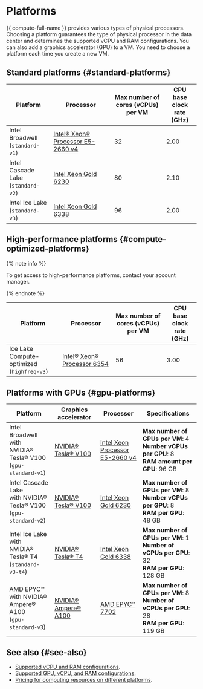 # Platforms

{{ compute-full-name }} provides various types of physical processors. Choosing a platform guarantees the type of physical processor in the data center and determines the supported vCPU and RAM configurations. You can also add a graphics accelerator (GPU) to a VM. You need to choose a platform each time you create a new VM.

## Standard platforms {#standard-platforms}

| Platform | Processor | Max number of cores (vCPUs)</br> per VM | CPU base</br> clock rate (GHz) |
--- | --- | --- | ---
| Intel Broadwell</br>(`standard-v1`) | [Intel® Xeon® Processor E5-2660 v4](https://ark.intel.com/content/www/us/en/ark/products/91772/intel-xeon-processor-e5-2660-v4-35m-cache-2-00-ghz.html) | 32 | 2.00 |
| Intel Cascade Lake</br>(`standard-v2`) | [Intel Xeon Gold 6230](https://ark.intel.com/content/www/us/en/ark/products/192437/intel-xeon-gold-6230-processor-27-5m-cache-2-10-ghz.html) | 80 | 2.10 |
| Intel Ice Lake</br>(`standard-v3`) | [Intel Xeon Gold 6338](https://ark.intel.com/content/www/us/en/ark/products/212285/intel-xeon-gold-6338-processor-48m-cache-2-00-ghz.html) | 96 | 2.00 |


## High-performance platforms {#compute-optimized-platforms}

{% note info %}

To get access to high-performance platforms, contact your account manager.

{% endnote %}

| Platform | Processor | Max number of cores (vCPUs)</br> per VM | CPU base</br> clock rate (GHz) |
--- | --- | --- | ---
| Ice Lake Compute-optimized</br>(`highfreq-v3`) | [Intel® Xeon® Processor 6354](https://ark.intel.com/content/www/us/en/ark/products/212460/intel-xeon-gold-6354-processor-39m-cache-3-00-ghz.html) | 56 | 3.00 |


## Platforms with GPUs {#gpu-platforms}

| Platform | Graphics</br> accelerator | Processor | Specifications |
--- | --- | --- | ---
| Intel Broadwell with</br>NVIDIA® Tesla® V100</br>(`gpu-standard-v1`) | [NVIDIA® Tesla® V100](https://www.nvidia.com/en-us/data-center/v100/) | [Intel Xeon</br>Processor E5-2660 v4](https://ark.intel.com/content/www/us/en/ark/products/91772/intel-xeon-processor-e5-2660-v4-35m-cache-2-00-ghz.html) | **Max number of GPUs per VM**: 4 </br> **Number vCPUs per GPU**: 8 </br> **RAM amount per GPU**: 96 GB |
| Intel Cascade Lake</br>with NVIDIA® Tesla® V100</br>(`gpu-standard-v2`) | [NVIDIA® Tesla® V100](https://www.nvidia.com/en-us/data-center/v100/) | [Intel Xeon Gold 6230](https://ark.intel.com/content/www/us/en/ark/products/192437/intel-xeon-gold-6230-processor-27-5m-cache-2-10-ghz.html) | **Max number of GPUs per VM**: 8 </br> **Number vCPUs per GPU**: 8 </br> **RAM per GPU**: 48 GB |
| Intel Ice Lake with</br>NVIDIA® Tesla® T4</br>(`standard-v3-t4`) | [NVIDIA® Tesla® T4](https://www.nvidia.com/en-us/data-center/tesla-t4//) | [Intel Xeon Gold 6338](https://ark.intel.com/content/www/us/en/ark/products/212285/intel-xeon-gold-6338-processor-48m-cache-2-00-ghz.html) | **Max number of GPUs per VM**: 1 </br> **Number of vCPUs per GPU**: 32 </br> **RAM per GPU**: 128 GB |
| AMD EPYC™</br>with NVIDIA® Ampere® A100</br>(`gpu-standard-v3`) | [NVIDIA® Ampere® A100](https://www.nvidia.com/en-us/data-center/a100/) | [AMD EPYC™ 7702](https://www.amd.com/en/products/cpu/amd-epyc-7702) | **Max number of GPUs per VM**: 8 </br> **Number of vCPUs per GPU**: 28 </br> **RAM per GPU**: 119 GB |

## See also {#see-also}

* [Supported vCPU and RAM configurations](performance-levels.md).
* [Supported GPU, vCPU, and RAM configurations](gpus.md#config).
* [Pricing for computing resources on different platforms](../pricing.md#prices).